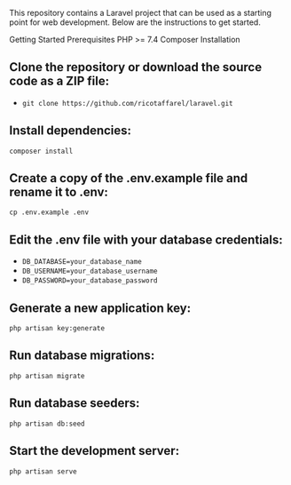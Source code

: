 This repository contains a Laravel project that can be used as a starting point for web development. Below are the instructions to get started.

Getting Started
Prerequisites
PHP >= 7.4
Composer
Installation

## Clone the repository or download the source code as a ZIP file:

* `git clone https://github.com/ricotaffarel/laravel.git`

## Install dependencies:
`composer install`

## Create a copy of the .env.example file and rename it to .env:
`cp .env.example .env`

## Edit the .env file with your database credentials:
* `DB_DATABASE=your_database_name`
* `DB_USERNAME=your_database_username`
* `DB_PASSWORD=your_database_password`

## Generate a new application key:
`php artisan key:generate`

## Run database migrations:
`php artisan migrate`

## Run database seeders:
`php artisan db:seed`

## Start the development server:
`php artisan serve`